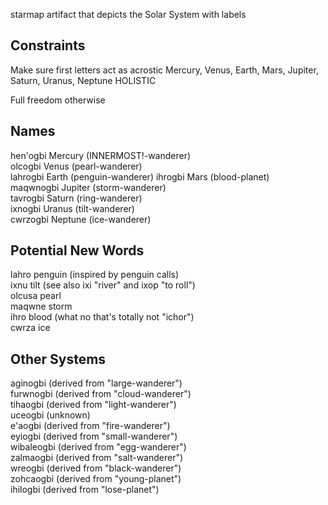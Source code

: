 starmap artifact that depicts the Solar System with labels

## Constraints

Make sure first letters act as acrostic
Mercury, Venus, Earth, Mars, Jupiter, Saturn, Uranus, Neptune
HOLISTIC

Full freedom otherwise

## Names

hen'ogbi Mercury (INNERMOST!-wanderer)  
olcogbi Venus (pearl-wanderer)  
lahrogbi Earth (penguin-wanderer)
ihrogbi Mars (blood-planet)  
maqwnogbi Jupiter (storm-wanderer)  
tavrogbi Saturn (ring-wanderer)  
ixnogbi Uranus (tilt-wanderer)  
cwrzogbi Neptune (ice-wanderer)  

## Potential New Words

lahro penguin (inspired by penguin calls)  
ixnu tilt (see also ixi "river" and ixop "to roll")  
olcusa pearl  
maqwne storm  
ihro blood (what no that's totally not "ichor")  
cwrza ice  

## Other Systems

aginogbi (derived from "large-wanderer")  
furwnogbi (derived from "cloud-wanderer")  
tihaogbi (derived from "light-wanderer")  
uceogbi (unknown)  
e'aogbi (derived from "fire-wanderer")  
eyiogbi (derived from "small-wanderer")  
wibaleogbi (derived from "egg-wanderer")  
zalmaogbi (derived from "salt-wanderer")  
wreogbi (derived from "black-wanderer")  
zohcaogbi (derived from "young-planet")  
ihilogbi (derived from "lose-planet")  
